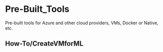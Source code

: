 # Pre-Built_Tools
Pre-built tools for Azure and other cloud providers, VMs, Docker or Native, etc.

## How-To/CreateVMforML
